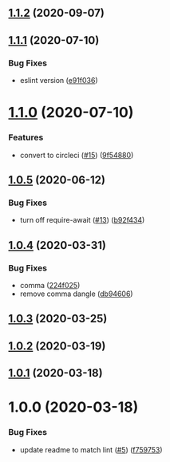 ## [1.1.2](https://github.com/pagerinc/eslint-config/compare/v1.1.1...v1.1.2) (2020-09-07)

## [1.1.1](https://github.com/pagerinc/eslint-config/compare/v1.1.0...v1.1.1) (2020-07-10)


### Bug Fixes

* eslint version ([e91f036](https://github.com/pagerinc/eslint-config/commit/e91f0367c04122db213ec50a968c9f3d761c53cf))

# [1.1.0](https://github.com/pagerinc/eslint-config/compare/v1.0.5...v1.1.0) (2020-07-10)


### Features

* convert to circleci ([#15](https://github.com/pagerinc/eslint-config/issues/15)) ([9f54880](https://github.com/pagerinc/eslint-config/commit/9f5488010db1e4945f429a9e8cdfb672d5a00039))

## [1.0.5](https://github.com/pagerinc/eslint-config/compare/v1.0.4...v1.0.5) (2020-06-12)


### Bug Fixes

* turn off require-await ([#13](https://github.com/pagerinc/eslint-config/issues/13)) ([b92f434](https://github.com/pagerinc/eslint-config/commit/b92f434737cfa9bf7ba57b6a148761a4d707a2ce))

## [1.0.4](https://github.com/pagerinc/eslint-config/compare/v1.0.3...v1.0.4) (2020-03-31)


### Bug Fixes

* comma ([224f025](https://github.com/pagerinc/eslint-config/commit/224f025740b550e4625c325ffda3a37c1e372421))
* remove comma dangle ([db94606](https://github.com/pagerinc/eslint-config/commit/db94606c6503f587d5cd89b47ab4d4abcc97904a))

## [1.0.3](https://github.com/pagerinc/eslint-config/compare/v1.0.2...v1.0.3) (2020-03-25)

## [1.0.2](https://github.com/pagerinc/eslint-config/compare/v1.0.1...v1.0.2) (2020-03-19)

## [1.0.1](https://github.com/pagerinc/eslint-config/compare/v1.0.0...v1.0.1) (2020-03-18)

# 1.0.0 (2020-03-18)


### Bug Fixes

* update readme to match lint ([#5](https://github.com/pagerinc/eslint-config/issues/5)) ([f759753](https://github.com/pagerinc/eslint-config/commit/f75975332b17f999c4c59af976e737a9acc6982c))

